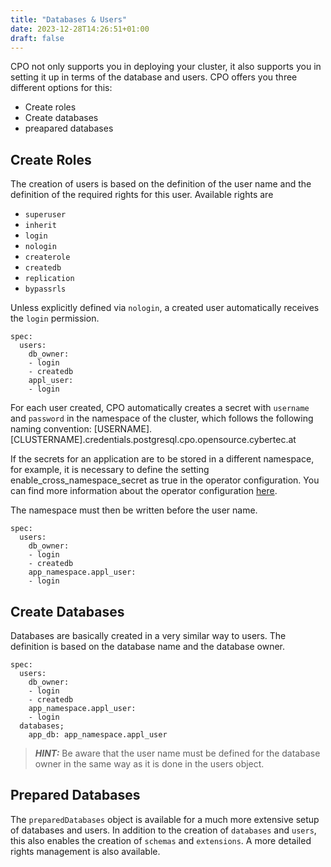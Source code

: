 ```yaml
---
title: "Databases & Users"
date: 2023-12-28T14:26:51+01:00
draft: false
---
```


CPO not only supports you in deploying your cluster, it also supports you in setting it up in terms of the database and users. 
CPO offers you three different options for this: 
- Create roles
- Create databases
- preapared databases

## Create Roles
The creation of users is based on the definition of the user name and the definition of the required rights for this user. Available rights are
- `superuser`
- `inherit`
- `login`
- `nologin`
- `createrole`
- `createdb`
- `replication`
- `bypassrls`

Unless explicitly defined via `nologin`, a created user automatically receives the `login` permission. 

```
spec:
  users:
    db_owner:
    - login
    - createdb
    appl_user:
    - login
```

For each user created, CPO automatically creates a secret with `username` and `password` in the namespace of the cluster, which follows the following naming convention: 
[USERNAME].[CLUSTERNAME].credentials.postgresql.cpo.opensource.cybertec.at 

If the secrets for an application are to be stored in a different namespace, for example, it is necessary to define the setting enable_cross_namespace_secret as true in the operator configuration. You can find more information about the operator configuration [here](documentation/how-to-use/operator_configuration/).

The namespace must then be written before the user name.
```
spec:
  users:
    db_owner:
    - login
    - createdb
    app_namespace.appl_user:
    - login
```

## Create Databases 

Databases are basically created in a very similar way to users.
The definition is based on the database name and the database owner. 

```
spec:
  users:
    db_owner:
    - login
    - createdb
    app_namespace.appl_user:
    - login
  databases;
    app_db: app_namespace.appl_user
```

> **_HINT:_**  Be aware that the user name must be defined for the database owner in the same way as it is done in the users object. 

## Prepared Databases

The `preparedDatabases` object is available for a much more extensive setup of databases and users. 
In addition to the creation of `databases` and `users`, this also enables the creation of `schemas` and `extensions`. A more detailed rights management is also available.